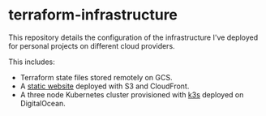 # terraform-infrastructure

This repository details the configuration of the infrastructure I've deployed for
personal projects on different cloud providers.

This includes:

* Terraform state files stored remotely on GCS.
* A [static website](https://mdcurran.com) deployed with S3 and CloudFront.
* A three node Kubernetes cluster provisioned with [k3s](https://k3s.io)
  deployed on DigitalOcean.

